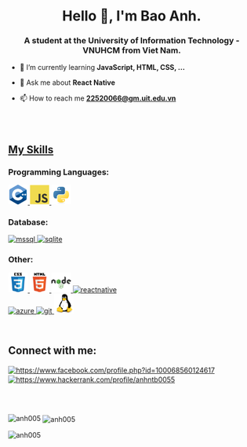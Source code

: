 <h1 align="center">Hello 👋, I'm Bao Anh.</h1>
<h3 align="center">A student at the University of Information Technology - VNUHCM from Viet Nam.</h3>

- 🌱 I’m currently learning **JavaScript, HTML, CSS, ...**

- 💬 Ask me about **React Native**

- 📫 How to reach me **22520066@gm.uit.edu.vn**

<br><br>
<h2 align="left"><u>My Skills</u></h2>

<h3 align="left">Programming Languages:</h3>
<p align="left">
  <a href="https://www.w3schools.com/cpp/" target="_blank" rel="noreferrer"> 
    <img src="https://raw.githubusercontent.com/devicons/devicon/master/icons/cplusplus/cplusplus-original.svg" alt="cplusplus" width="40" height="40"/> 
  </a>
  <a href="https://developer.mozilla.org/en-US/docs/Web/JavaScript" target="_blank" rel="noreferrer"> 
    <img src="https://raw.githubusercontent.com/devicons/devicon/master/icons/javascript/javascript-original.svg" alt="javascript" width="40" height="40"/> 
  </a>
  <a href="https://www.python.org" target="_blank" rel="noreferrer"> 
    <img src="https://raw.githubusercontent.com/devicons/devicon/master/icons/python/python-original.svg" alt="python" width="40" height="40"/> 
  </a>
 </p>

<h3 align="left">Database:</h3>
<p align="left">
  <a href="https://www.microsoft.com/en-us/sql-server" target="_blank" rel="noreferrer"> 
    <img src="https://www.svgrepo.com/show/303229/microsoft-sql-server-logo.svg" alt="mssql" width="40" height="40"/> 
  </a>
  <a href="https://www.sqlite.org/" target="_blank" rel="noreferrer"> 
    <img src="https://www.vectorlogo.zone/logos/sqlite/sqlite-icon.svg" alt="sqlite" width="40" height="40"/> 
  </a> 
</p>

<h3 align="left">Other:</h3>
<p align="left">
   <a href="https://www.w3schools.com/css/" target="_blank" rel="noreferrer"> 
     <img src="https://raw.githubusercontent.com/devicons/devicon/master/icons/css3/css3-original-wordmark.svg" alt="css3" width="40" height="40"/> 
   </a> 
  <a href="https://www.w3.org/html/" target="_blank" rel="noreferrer"> 
    <img src="https://raw.githubusercontent.com/devicons/devicon/master/icons/html5/html5-original-wordmark.svg" alt="html5" width="40" height="40"/> 
  </a>
  <a href="https://nodejs.org" target="_blank" rel="noreferrer"> 
    <img src="https://raw.githubusercontent.com/devicons/devicon/master/icons/nodejs/nodejs-original-wordmark.svg" alt="nodejs" width="40" height="40"/> 
  </a>
  <a href="https://reactnative.dev/" target="_blank" rel="noreferrer"> 
    <img src="https://reactnative.dev/img/header_logo.svg" alt="reactnative" width="40" height="40"/> 
  </a>     

  <br>
  <a href="https://azure.microsoft.com/en-in/" target="_blank" rel="noreferrer"> 
    <img src="https://www.vectorlogo.zone/logos/microsoft_azure/microsoft_azure-icon.svg" alt="azure" width="40" height="40"/> 
  </a>
  <a href="https://git-scm.com/" target="_blank" rel="noreferrer"> 
    <img src="https://www.vectorlogo.zone/logos/git-scm/git-scm-icon.svg" alt="git" width="40" height="40"/> 
  </a>   
  <a href="https://www.linux.org/" target="_blank" rel="noreferrer"> 
    <img src="https://raw.githubusercontent.com/devicons/devicon/master/icons/linux/linux-original.svg" alt="linux" width="40" height="40"/> 
  </a>
</p>

<br>
<h2 align="left">Connect with me:</h2>
<p align="left">
  <a href="https://www.facebook.com/profile.php?id=100068560124617" target="blank">
    <img align="center" src="https://raw.githubusercontent.com/rahuldkjain/github-profile-readme-generator/master/src/images/icons/Social/facebook.svg" alt="https://www.facebook.com/profile.php?id=100068560124617" height="30" width="40" />
  </a>
  <a href="https://www.hackerrank.com/profile/anhntb0055" target="blank">
    <img align="center" src="https://raw.githubusercontent.com/rahuldkjain/github-profile-readme-generator/master/src/images/icons/Social/hackerrank.svg" alt="https://www.hackerrank.com/profile/anhntb0055" height="30" width="40" />
  </a>
</p>

<br><br>
<p><img align="left" src="https://github-readme-stats.vercel.app/api/top-langs?username=anh005&show_icons=true&locale=en&layout=compact" alt="anh005" /></p>

<p>&nbsp;<img align="center" src="https://github-readme-stats.vercel.app/api?username=anh005&show_icons=true&locale=en" alt="anh005" /></p>

<p><img align="center" src="https://github-readme-streak-stats.herokuapp.com/?user=anh005&" alt="anh005" /></p>
